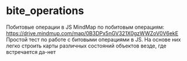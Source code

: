 # bite_operations
Побитовые операции в JS
MindMap по побитовым операциям: https://drive.mindmup.com/map/0B3DPx5nGV321X0gzWWZoV0V6ekE
Простой тест по работе с битовыми операциями в JS. На основе них легко строить карты различных состояний объектов везде, где встречается да-нет
